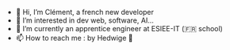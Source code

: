 - 👋 Hi, I’m Clément, a french new developer
- 👀 I’m interested in dev web, software, AI...
- 🌱 I’m currently an apprentice engineer at ESIEE-IT (🇫🇷 school)
- 📫 How to reach me : by Hedwige 🦉

<!---
Clem-0000/Clem-0000 is a ✨ special ✨ repository because its `README.md` (this file) appears on your GitHub profile.
You can click the Preview link to take a look at your changes.
--->
